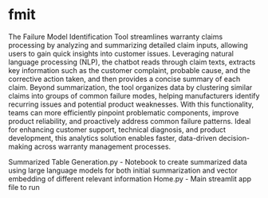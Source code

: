 # fmit
The Failure Model Identification Tool streamlines warranty claims processing by analyzing and summarizing detailed claim inputs, allowing users to gain quick insights into customer issues. Leveraging natural language processing (NLP), the chatbot reads through claim texts, extracts key information such as the customer complaint, probable cause, and the corrective action taken, and then provides a concise summary of each claim.
Beyond summarization, the tool organizes data by clustering similar claims into groups of common failure modes, helping manufacturers identify recurring issues and potential product weaknesses. With this functionality, teams can more efficiently pinpoint problematic components, improve product reliability, and proactively address common failure patterns. Ideal for enhancing customer support, technical diagnosis, and product development, this analytics solution enables faster, data-driven decision-making across warranty management processes.

Summarized Table Generation.py -  Notebook to create summarized data using large language models for both initial summarization and vector embedding of different relevant information 
Home.py - Main streamlit app file to run
